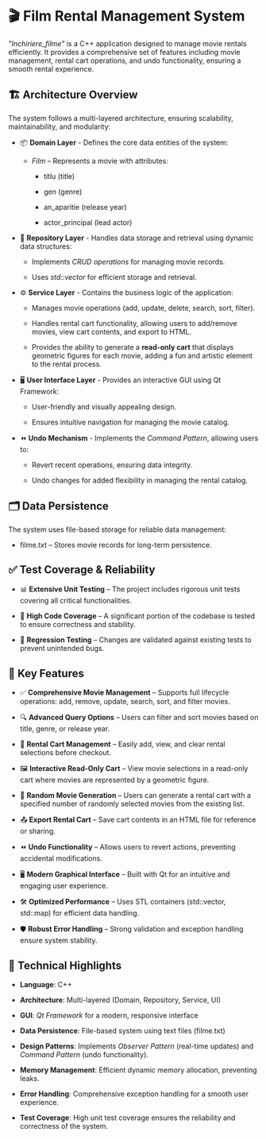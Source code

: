 # 🎬 Film Rental Management System
*"Inchiriere_filme"* is a C++ application designed to manage movie rentals efficiently. It provides a comprehensive set of features including movie management, rental cart operations, and undo functionality, ensuring a smooth rental experience.

## 🏗️ Architecture Overview
The system follows a multi-layered architecture, ensuring scalability, maintainability, and modularity:

-  📦 **Domain Layer** - 
Defines the core data entities of the system:

    -  *Film* – Represents a movie with attributes:

        -  titlu (title)

        -  gen (genre)

        - an_aparitie (release year)

        -  actor_principal (lead actor)

-  💾 **Repository Layer** - 
Handles data storage and retrieval using dynamic data structures:

      -  Implements *CRUD operations* for managing movie records.

      -  Uses *std::vector* for efficient storage and retrieval.

-  ⚙️ **Service Layer** - 
Contains the business logic of the application:

      -  Manages movie operations (add, update, delete, search, sort, filter).

      -  Handles rental cart functionality, allowing users to add/remove movies, view cart contents, and export to HTML.
 
      -  Provides the ability to generate a **read-only cart** that displays geometric figures for each movie, adding a fun and artistic element to the rental process.



-  🖥️ **User Interface Layer** - 
Provides an interactive GUI using Qt Framework:

      -  User-friendly and visually appealing design.

      -  Ensures intuitive navigation for managing the movie catalog.

-  ⏪ **Undo Mechanism** - 
Implements the *Command Pattern*, allowing users to:

      -  Revert recent operations, ensuring data integrity.

      -  Undo changes for added flexibility in managing the rental catalog.

## 🗂️ Data Persistence
The system uses file-based storage for reliable data management:

-  filme.txt – Stores movie records for long-term persistence.

## ✅ Test Coverage & Reliability
-  📊 **Extensive Unit Testing** – The project includes rigorous unit tests covering all critical functionalities.
  
-  🧪 **High Code Coverage** – A significant portion of the codebase is tested to ensure correctness and stability.
  
-  🔄 **Regression Testing** – Changes are validated against existing tests to prevent unintended bugs.

## 🌟 Key Features
-  ✅ **Comprehensive Movie Management** – Supports full lifecycle operations: add, remove, update, search, sort, and filter movies.
  
-  🔍 **Advanced Query Options** – Users can filter and sort movies based on title, genre, or release year.
  
-  🛒 **Rental Cart Management** – Easily add, view, and clear rental selections before checkout.

-  🖼️ **Interactive Read-Only Cart** – View movie selections in a read-only cart where movies are represented by a geometric figure.

-  🎲 **Random Movie Generation** – Users can generate a rental cart with a specified number of randomly selected movies from the existing list.
  
-  📤 **Export Rental Cart** – Save cart contents in an HTML file for reference or sharing.
  
-  ⏪ **Undo Functionality** – Allows users to revert actions, preventing accidental modifications.
  
-  🖥️ **Modern Graphical Interface** – Built with Qt for an intuitive and engaging user experience.
  
-  🛠️ **Optimized Performance** – Uses STL containers (std::vector, std::map) for efficient data handling.
  
-  🛡️ **Robust Error Handling** – Strong validation and exception handling ensure system stability.

## 🔬 Technical Highlights
-  **Language**: C++

-  **Architecture**: Multi-layered (Domain, Repository, Service, UI)

-  **GUI**: *Qt Framework* for a modern, responsive interface

-  **Data Persistence**: File-based system using text files (filme.txt)

-  **Design Patterns**: Implements *Observer Pattern* (real-time updates) and *Command Pattern* (undo functionality).

-  **Memory Management**: Efficient dynamic memory allocation, preventing leaks.

-  **Error Handling**: Comprehensive exception handling for a smooth user experience.

-  **Test Coverage**: High unit test coverage ensures the reliability and correctness of the system.

